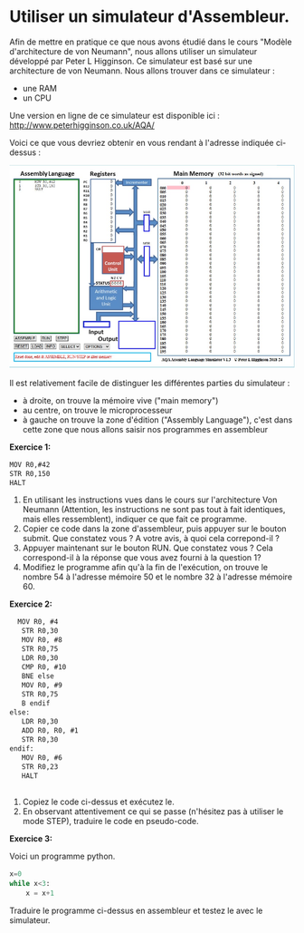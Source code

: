 # Utiliser un simulateur d'Assembleur. 

Afin de mettre en pratique ce que nous avons étudié dans le cours "Modèle d'architecture de von Neumann", nous allons utiliser un simulateur développé par Peter L Higginson. Ce simulateur est basé sur une architecture de von Neumann. Nous allons trouver dans ce simulateur :

- une RAM
- un CPU

Une version en ligne de ce simulateur est disponible ici : http://www.peterhigginson.co.uk/AQA/

Voici ce que vous devriez obtenir en vous rendant à l'adresse indiquée ci-dessus :

![](/ArchitectureMaterielle/IMG/simulateur_assembleur.jpg)

Il est relativement facile de distinguer les différentes parties du simulateur :

- à droite, on trouve la mémoire vive ("main memory")
- au centre, on trouve le microprocesseur
- à gauche on trouve la zone d'édition ("Assembly Language"), c'est dans cette zone que nous allons saisir nos programmes en assembleur

**Exercice 1:**

```assembly
MOV R0,#42
STR R0,150
HALT
```

1. En utilisant les instructions vues dans le cours sur l'architecture Von Neumann (Attention, les instructions ne sont pas tout à fait identiques, mais elles ressemblent), indiquer ce que fait ce programme. 
2. Copier ce code dans la zone d'assembleur, puis appuyer sur le bouton submit. Que constatez vous ? A votre avis, à quoi cela correpond-il ? 
3. Appuyer maintenant sur le bouton RUN. Que constatez vous ? Cela correspond-il à la réponse que vous avez fourni à la question 1? 
4. Modifiez le programme afin qu'à la fin de l'exécution, on trouve le nombre 54 à l'adresse mémoire 50 et le nombre 32 à l'adresse mémoire 60. 

**Exercice 2:**

```assembly
  MOV R0, #4
   STR R0,30
   MOV R0, #8
   STR R0,75
   LDR R0,30
   CMP R0, #10
   BNE else
   MOV R0, #9
   STR R0,75
   B endif
else:
   LDR R0,30
   ADD R0, R0, #1
   STR R0,30
endif:
   MOV R0, #6
   STR R0,23
   HALT
	
```

1. Copiez le code ci-dessus et exécutez le. 
2. En observant attentivement ce qui se passe (n'hésitez pas à utiliser le mode STEP), traduire le code en pseudo-code. 

**Exercice 3:**

Voici un programme python. 

```python
x=0
while x<3:
	x = x+1
```

Traduire le programme ci-dessus en assembleur et testez le avec le simulateur. 

